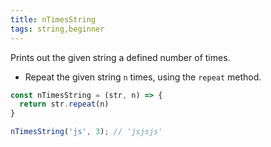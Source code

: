 ```yaml
---
title: nTimesString
tags: string,beginner
---
```


Prints out the given string a defined number of times.

- Repeat the given string `n` times, using the `repeat` method.

```js
const nTimesString = (str, n) => {
  return str.repeat(n)
}
```

```js
nTimesString('js', 3); // 'jsjsjs'
```

